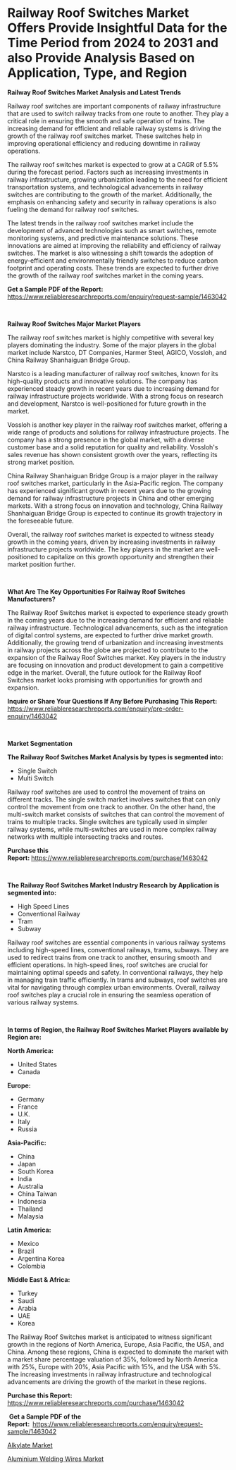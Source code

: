 <p><h1>Railway Roof Switches Market Offers Provide Insightful Data for the Time Period from 2024 to 2031 and also Provide Analysis Based on Application, Type, and Region</h1></p><p><strong>Railway Roof Switches Market Analysis and Latest Trends</strong></p>
<p><p>Railway roof switches are important components of railway infrastructure that are used to switch railway tracks from one route to another. They play a critical role in ensuring the smooth and safe operation of trains. The increasing demand for efficient and reliable railway systems is driving the growth of the railway roof switches market. These switches help in improving operational efficiency and reducing downtime in railway operations.</p><p>The railway roof switches market is expected to grow at a CAGR of 5.5% during the forecast period. Factors such as increasing investments in railway infrastructure, growing urbanization leading to the need for efficient transportation systems, and technological advancements in railway switches are contributing to the growth of the market. Additionally, the emphasis on enhancing safety and security in railway operations is also fueling the demand for railway roof switches.</p><p>The latest trends in the railway roof switches market include the development of advanced technologies such as smart switches, remote monitoring systems, and predictive maintenance solutions. These innovations are aimed at improving the reliability and efficiency of railway switches. The market is also witnessing a shift towards the adoption of energy-efficient and environmentally friendly switches to reduce carbon footprint and operating costs. These trends are expected to further drive the growth of the railway roof switches market in the coming years.</p></p>
<p><strong>Get a Sample PDF of the Report:&nbsp;</strong> <a href="https://www.reliableresearchreports.com/enquiry/request-sample/1463042">https://www.reliableresearchreports.com/enquiry/request-sample/1463042</a></p>
<p>&nbsp;</p>
<p><strong>Railway Roof Switches Major Market Players</strong></p>
<p><p>The railway roof switches market is highly competitive with several key players dominating the industry. Some of the major players in the global market include Narstco, DT Companies, Harmer Steel, AGICO, Vossloh, and China Railway Shanhaiguan Bridge Group.</p><p>Narstco is a leading manufacturer of railway roof switches, known for its high-quality products and innovative solutions. The company has experienced steady growth in recent years due to increasing demand for railway infrastructure projects worldwide. With a strong focus on research and development, Narstco is well-positioned for future growth in the market.</p><p>Vossloh is another key player in the railway roof switches market, offering a wide range of products and solutions for railway infrastructure projects. The company has a strong presence in the global market, with a diverse customer base and a solid reputation for quality and reliability. Vossloh's sales revenue has shown consistent growth over the years, reflecting its strong market position.</p><p>China Railway Shanhaiguan Bridge Group is a major player in the railway roof switches market, particularly in the Asia-Pacific region. The company has experienced significant growth in recent years due to the growing demand for railway infrastructure projects in China and other emerging markets. With a strong focus on innovation and technology, China Railway Shanhaiguan Bridge Group is expected to continue its growth trajectory in the foreseeable future.</p><p>Overall, the railway roof switches market is expected to witness steady growth in the coming years, driven by increasing investments in railway infrastructure projects worldwide. The key players in the market are well-positioned to capitalize on this growth opportunity and strengthen their market position further.</p></p>
<p>&nbsp;</p>
<p><strong>What Are The Key Opportunities For Railway Roof Switches Manufacturers?</strong></p>
<p><p>The Railway Roof Switches market is expected to experience steady growth in the coming years due to the increasing demand for efficient and reliable railway infrastructure. Technological advancements, such as the integration of digital control systems, are expected to further drive market growth. Additionally, the growing trend of urbanization and increasing investments in railway projects across the globe are projected to contribute to the expansion of the Railway Roof Switches market. Key players in the industry are focusing on innovation and product development to gain a competitive edge in the market. Overall, the future outlook for the Railway Roof Switches market looks promising with opportunities for growth and expansion.</p></p>
<p><strong>Inquire or Share Your Questions If Any Before Purchasing This Report:</strong> <a href="https://www.reliableresearchreports.com/enquiry/pre-order-enquiry/1463042">https://www.reliableresearchreports.com/enquiry/pre-order-enquiry/1463042</a></p>
<p>&nbsp;</p>
<p><strong>Market Segmentation</strong></p>
<p><strong>The Railway Roof Switches Market Analysis by types is segmented into:</strong></p>
<p><ul><li>Single Switch</li><li>Multi Switch</li></ul></p>
<p><p>Railway roof switches are used to control the movement of trains on different tracks. The single switch market involves switches that can only control the movement from one track to another. On the other hand, the multi-switch market consists of switches that can control the movement of trains to multiple tracks. Single switches are typically used in simpler railway systems, while multi-switches are used in more complex railway networks with multiple intersecting tracks and routes.</p></p>
<p><strong>Purchase this Report:&nbsp;</strong><a href="https://www.reliableresearchreports.com/purchase/1463042">https://www.reliableresearchreports.com/purchase/1463042</a></p>
<p>&nbsp;</p>
<p><strong>The Railway Roof Switches Market Industry Research by Application is segmented into:</strong></p>
<p><ul><li>High Speed Lines</li><li>Conventional Railway</li><li>Tram</li><li>Subway</li></ul></p>
<p><p>Railway roof switches are essential components in various railway systems including high-speed lines, conventional railways, trams, subways. They are used to redirect trains from one track to another, ensuring smooth and efficient operations. In high-speed lines, roof switches are crucial for maintaining optimal speeds and safety. In conventional railways, they help in managing train traffic efficiently. In trams and subways, roof switches are vital for navigating through complex urban environments. Overall, railway roof switches play a crucial role in ensuring the seamless operation of various railway systems.</p></p>
<p>&nbsp;</p>
<p><strong>In terms of Region, the Railway Roof Switches Market Players available by Region are:</strong></p>
<p>
    <p> <strong> North America: </strong>
        <ul>
            <li>United States</li>
            <li>Canada</li>
        </ul>
        </p> 
    <p> <strong> Europe: </strong>
        <ul>
            <li>Germany</li>
            <li>France</li>
            <li>U.K.</li>
            <li>Italy</li>
            <li>Russia</li>
        </ul>
        </p> 
    <p> <strong> Asia-Pacific: </strong>
        <ul>
            <li>China</li>
            <li>Japan</li>
            <li>South Korea</li>
            <li>India</li>
            <li>Australia</li>
            <li>China Taiwan</li>
            <li>Indonesia</li>
            <li>Thailand</li>
            <li>Malaysia</li>
        </ul>
        </p> 
    <p> <strong> Latin America: </strong>
        <ul>
            <li>Mexico</li>
            <li>Brazil</li>
            <li>Argentina Korea</li>
            <li>Colombia</li>
        </ul>
        </p> 
    <p> <strong> Middle East & Africa: </strong>
        <ul>
            <li>Turkey</li>
            <li>Saudi</li>
            <li>Arabia</li>
            <li>UAE</li>
            <li>Korea</li>
        </ul>
    </p>
    </p>
<p><p>The Railway Roof Switches market is anticipated to witness significant growth in the regions of North America, Europe, Asia Pacific, the USA, and China. Among these regions, China is expected to dominate the market with a market share percentage valuation of 35%, followed by North America with 25%, Europe with 20%, Asia Pacific with 15%, and the USA with 5%. The increasing investments in railway infrastructure and technological advancements are driving the growth of the market in these regions.</p></p>
<p><strong>Purchase this Report: </strong><a href="https://www.reliableresearchreports.com/purchase/1463042">https://www.reliableresearchreports.com/purchase/1463042</a></p>
<p>&nbsp;<strong>Get a Sample PDF of the Report:&nbsp;&nbsp;</strong><a href="https://www.reliableresearchreports.com/enquiry/request-sample/1463042">https://www.reliableresearchreports.com/enquiry/request-sample/1463042</a></p>
<p><strong></strong></p>
<p><p><a href="https://meowing-lemming-dd3.notion.site/Alkylate-Market-Provides-a-Comprehensive-Analysis-Including-a-Macro-Overview-of-the-Market-as-well-a-316256cc78d64be4b4237010d82c5dc4">Alkylate Market</a></p><p><a href="https://cute-banjo-8ca.notion.site/Aluminium-Welding-Wires-Market-Size-and-Growth-Market-Segmentation-Regional-and-Country-Breakdowns-61387d7272ce4967bb40e877cd8423c5">Aluminium Welding Wires Market</a></p></p>